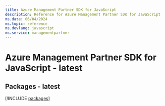 ```yaml
---
title: Azure Management Partner SDK for JavaScript
description: Reference for Azure Management Partner SDK for JavaScript
ms.date: 06/04/2024
ms.topic: reference
ms.devlang: javascript
ms.service: managementpartner
---
```

# Azure Management Partner SDK for JavaScript - latest
## Packages - latest
[!INCLUDE [packages](management-partner-index.md)]